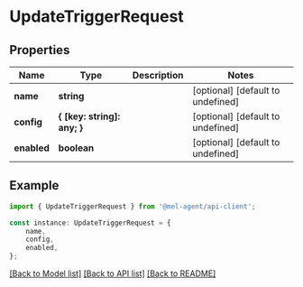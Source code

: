 # UpdateTriggerRequest


## Properties

Name | Type | Description | Notes
------------ | ------------- | ------------- | -------------
**name** | **string** |  | [optional] [default to undefined]
**config** | **{ [key: string]: any; }** |  | [optional] [default to undefined]
**enabled** | **boolean** |  | [optional] [default to undefined]

## Example

```typescript
import { UpdateTriggerRequest } from '@mel-agent/api-client';

const instance: UpdateTriggerRequest = {
    name,
    config,
    enabled,
};
```

[[Back to Model list]](../README.md#documentation-for-models) [[Back to API list]](../README.md#documentation-for-api-endpoints) [[Back to README]](../README.md)
